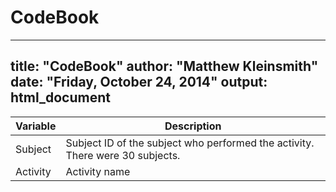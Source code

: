 CodeBook
===========

---
title: "CodeBook"
author: "Matthew Kleinsmith"
date: "Friday, October 24, 2014"
output: html_document
---

Variable         | Description
-----------------|------------
Subject          | Subject ID of the subject who performed the activity. There were 30 subjects.
Activity         | Activity name